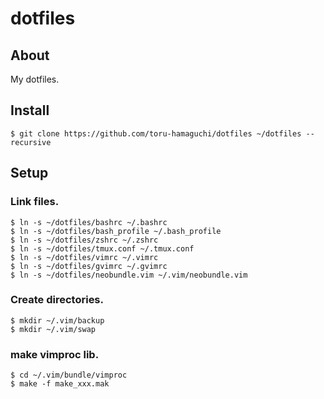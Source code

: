 dotfiles
========

About
-----
My dotfiles.

Install
-------
    $ git clone https://github.com/toru-hamaguchi/dotfiles ~/dotfiles --recursive

Setup
-----
### Link files.
    $ ln -s ~/dotfiles/bashrc ~/.bashrc
    $ ln -s ~/dotfiles/bash_profile ~/.bash_profile
    $ ln -s ~/dotfiles/zshrc ~/.zshrc
    $ ln -s ~/dotfiles/tmux.conf ~/.tmux.conf
    $ ln -s ~/dotfiles/vimrc ~/.vimrc
    $ ln -s ~/dotfiles/gvimrc ~/.gvimrc
    $ ln -s ~/dotfiles/neobundle.vim ~/.vim/neobundle.vim

### Create directories.
    $ mkdir ~/.vim/backup
    $ mkdir ~/.vim/swap

### make vimproc lib.
    $ cd ~/.vim/bundle/vimproc
    $ make -f make_xxx.mak

